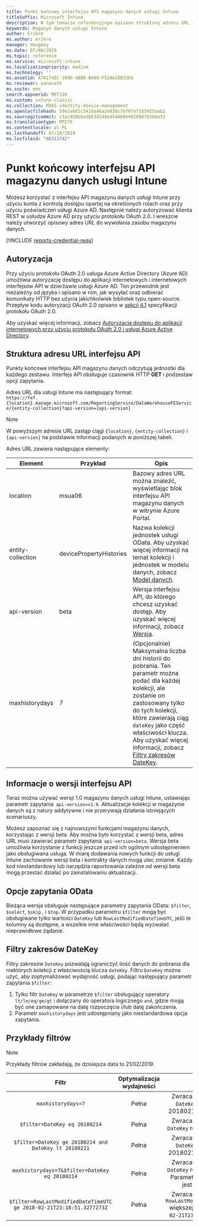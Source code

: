 ```yaml
---
title: Punkt końcowy interfejsu API magazynu danych usługi Intune
titleSuffix: Microsoft Intune
description: W tym temacie referencyjnym opisano strukturę adresu URL interfejsu API magazynu danych usługi Microsoft Intune. Podano też przykłady filtrów.
keywords: Magazyn danych usługi Intune
author: Erikre
ms.author: erikre
manager: dougeby
ms.date: 07/08/2019
ms.topic: reference
ms.service: microsoft-intune
ms.localizationpriority: medium
ms.technology: ''
ms.assetid: A7A174EC-109D-4BB8-B460-F53AA2D033E6
ms.reviewer: aanavath
ms.suite: ems
search.appverid: MET150
ms.custom: intune-classic
ms.collection: M365-identity-device-management
ms.openlocfilehash: 59e2a681c542da46a2e938c7bf07e7185925aab2
ms.sourcegitcommit: c3ac858bbadb63d248ed54069e48160d703bbaf2
ms.translationtype: MTE75
ms.contentlocale: pl-PL
ms.lasthandoff: 07/18/2019
ms.locfileid: "68313742"
---
```

# <a name="intune-data-warehouse-api-endpoint"></a>Punkt końcowy interfejsu API magazynu danych usługi Intune

Możesz korzystać z interfejsu API magazynu danych usługi Intune przy użyciu konta z kontrolą dostępu opartej na określonych rolach oraz przy użyciu poświadczeń usługi Azure AD. Następnie należy autoryzować klienta REST w usłudze Azure AD przy użyciu protokołu OAuth 2.0. I wreszcie należy utworzyć opisowy adres URL do wywołania zasobu magazynu danych.

[!INCLUDE [reports-credential-reqs](./includes/reports-credential-reqs.md)]

## <a name="authorization"></a>Autoryzacja

Przy użyciu protokołu OAuth 2.0 usługa Azure Active Directory (Azure AD) umożliwia autoryzację dostępu do aplikacji internetowych i internetowych interfejsów API w dzierżawie usługi Azure AD. Ten przewodnik jest niezależny od języka i opisano w nim, jak wysyłać oraz odbierać komunikaty HTTP bez użycia jakichkolwiek bibliotek typu open-source. Przepływ kodu autoryzacji OAuth 2.0 opisano w [sekcji 4.1](https://tools.ietf.org/html/rfc6749#section-4.1) specyfikacji protokołu OAuth 2.0.

Aby uzyskać więcej informacji, zobacz [Autoryzacja dostępu do aplikacji internetowych przy użyciu protokołu OAuth 2.0 i usługi Azure Active Directory](https://docs.microsoft.com/azure/active-directory/develop/active-directory-protocols-oauth-code).

## <a name="api-url-structure"></a>Struktura adresu URL interfejsu API

Punkty końcowe interfejsu API magazynu danych odczytują jednostki dla każdego zestawu. Interfejs API obsługuje czasownik HTTP **GET** i podzestaw opcji zapytania.

Adres URL dla usługi Intune ma następujący format:  
`https://fef.{location}.manage.microsoft.com/ReportingService/DataWarehouseFEService/{entity-collection}?api-version={api-version}`

> [!NOTE]
> W powyższym adresie URL zastąp ciągi `{location}`, `{entity-collection}` i `{api-version}` na podstawie informacji podanych w poniższej tabeli.

Adres URL zawiera następujące elementy:

| Element | Przykład | Opis |
|-------------------|------------|--------------------------------------------------------------------------------------------------------------------|
| location | msua06 | Bazowy adres URL można znaleźć, wyświetlając blok interfejsu API magazynu danych w witrynie Azure Portal. |
| entity-collection | devicePropertyHistories | Nazwa kolekcji jednostek usługi OData. Aby uzyskać więcej informacji na temat kolekcji i jednostek w modelu danych, zobacz [Model danych](reports-ref-data-model.md). |
| api-version | beta | Wersja interfejsu API, do którego chcesz uzyskać dostęp. Aby uzyskać więcej informacji, zobacz [Wersja](reports-api-url.md#api-version-information). |
| maxhistorydays | 7 | (Opcjonalnie) Maksymalna liczba dni historii do pobrania. Ten parametr można podać dla każdej kolekcji, ale zostanie on zastosowany tylko do tych kolekcji, które zawierają ciąg `dateKey` jako część właściwości klucza. Aby uzyskać więcej informacji, zobacz [Filtry zakresów DateKey](reports-api-url.md#datekey-range-filters). |

## <a name="api-version-information"></a>Informacje o wersji interfejsu API

Teraz można używać wersji 1.0 magazynu danych usługi Intune, ustawiając parametr zapytania  `api-version=v1.0`. Aktualizacje kolekcji w magazynie danych są z natury addytywne i nie przerywają działania istniejących scenariuszy.

Możesz zapoznać się z najnowszymi funkcjami magazynu danych, korzystając z wersji beta. Aby można było korzystać z wersji beta, adres URL musi zawierać parametr zapytania  `api-version=beta`. Wersja beta umożliwia korzystanie z funkcji jeszcze przed ich ogólnym udostępnieniem jako obsługiwana usługa. W miarę dodawania nowych funkcji do usługi Intune zachowanie wersji beta i kontrakty danych mogą ulec zmianie. Każdy kod niestandardowy lub narzędzia raportowania zależne od wersji beta mogą przestać działać po zainstalowaniu aktualizacji.

## <a name="odata-query-options"></a>Opcje zapytania OData

Bieżąca wersja obsługuje następujące parametry zapytania OData: `$filter`, `$select`, `$skip,` i `$top`. W przypadku parametru `$filter` mogą być obsługiwane tylko wartości `DateKey` lub `RowLastModifiedDateTimeUTC`, jeśli te kolumny są dostępne, a wszelkie inne właściwości będą wyzwalać nieprawidłowe żądanie.

## <a name="datekey-range-filters"></a>Filtry zakresów DateKey

Filtry zakresów `DateKey` pozwalają ograniczyć ilość danych do pobrania dla niektórych kolekcji z właściwością klucza `dateKey`. Filtru `DateKey` można użyć, aby zoptymalizować wydajność usługi, podając następujący parametr zapytania `$filter`:

1. Tylko filtr `DateKey` w parametrze `$filter` obsługujący operatory `lt/le/eq/ge/gt` i dołączany do operatora logicznego `and`, gdzie mogą być one zamapowane na datę rozpoczęcia i/lub datę zakończenia.
2. Parametr `maxhistorydays` jest udostępniany jako niestandardowa opcja zapytania.<br>

## <a name="filter-examples"></a>Przykłady filtrów

> [!NOTE]
> Przykłady filtrów zakładają, że dzisiejsza data to 21/02/2019.

|                             Filtr                             |           Optymalizacja wydajności           |                                          Opis                                          |
|:--------------------------------------------------------------:|:--------------------------------------------:|:---------------------------------------------------------------------------------------------:|
|    `maxhistorydays=7`                                            |    Pełna                                      |    Zwraca dane o wartości `DateKey` z zakresu od 20180214 do 20180221.                                     |
|    `$filter=DateKey eq 20180214`                                 |    Pełna                                      |    Zwraca dane o wartości `DateKey` równej 20180214.                                                    |
|    `$filter=DateKey ge 20180214 and DateKey lt 20180221`         |    Pełna                                      |    Zwraca dane o wartości `DateKey` z zakresu od 20180214 do 20180220.                                     |
|    `maxhistorydays=7&$filter=DateKey eq 20180214`                |    Pełna                                      |    Zwraca dane o wartości `DateKey` równej 20180214. Parametr `maxhistorydays` jest ignorowany.                            |
|    `$filter=RowLastModifiedDateTimeUTC ge 2018-02-21T23:18:51.3277273Z`                                |    Pełna                                       |    Zwraca dane o wartości `RowLastModifiedDateTimeUTC` większej lub równej `2018-02-21T23:18:51.3277273Z`.                             |
